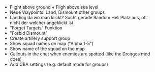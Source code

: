 
- Flight above ground + Fligh above sea level
- Neue Waypoints: Land, Dismount other groups
- Landing da wo man klickt? Sucht gerade Random Heli Platz aus, oft nicht der welcher angeklickt ist
- "Forget Targets" Funktion
- "Forbid Dismount"
- Create artillery support group
- Show squad names on map ("Alpha 1-5")
- Show name of the squad on the map
- Callouts in the chat when enemies are spotted (like the Drongos mod does)
- Add CBA settings (e.g. default mode for groups)

